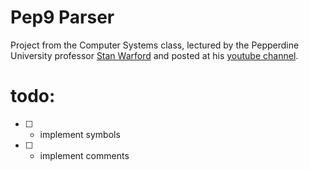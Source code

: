 # Pep9 Parser

Project from the Computer Systems class, lectured by the Pepperdine University professor [Stan Warford](https://cslab.pepperdine.edu/warford/index.html) and posted at his [youtube channel](https://www.youtube.com/watch?v=3XipSI9ZzJA&list=PL9o9lNrP1luVQoR25mdOPP2yKyhNLLK0W).

# todo:
- [ ] - implement symbols
- [ ] - implement comments
